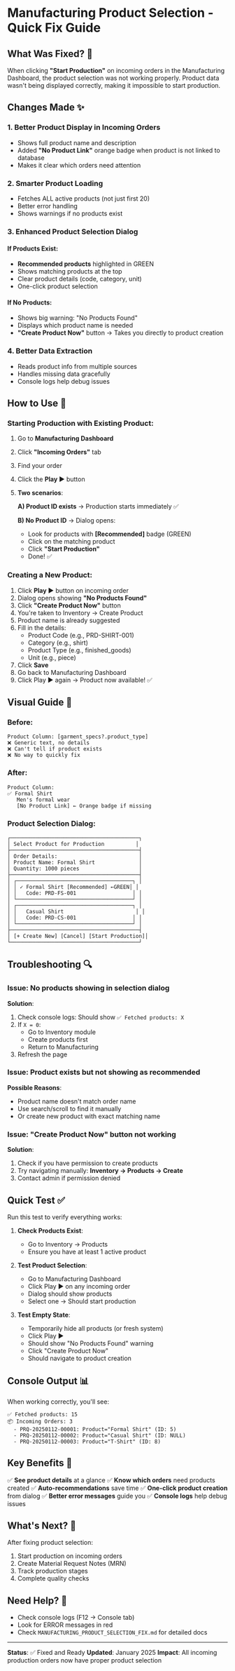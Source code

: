 # Manufacturing Product Selection - Quick Fix Guide

## What Was Fixed? 🔧

When clicking **"Start Production"** on incoming orders in the Manufacturing Dashboard, the product selection was not working properly. Product data wasn't being displayed correctly, making it impossible to start production.

## Changes Made ✨

### 1. **Better Product Display in Incoming Orders**
- Shows full product name and description
- Added **"No Product Link"** orange badge when product is not linked to database
- Makes it clear which orders need attention

### 2. **Smarter Product Loading**
- Fetches ALL active products (not just first 20)
- Better error handling
- Shows warnings if no products exist

### 3. **Enhanced Product Selection Dialog**

#### If Products Exist:
- **Recommended products** highlighted in GREEN
- Shows matching products at the top
- Clear product details (code, category, unit)
- One-click product selection

#### If No Products:
- Shows big warning: "No Products Found"
- Displays which product name is needed
- **"Create Product Now"** button → Takes you directly to product creation

### 4. **Better Data Extraction**
- Reads product info from multiple sources
- Handles missing data gracefully
- Console logs help debug issues

## How to Use 🚀

### Starting Production with Existing Product:

1. Go to **Manufacturing Dashboard**
2. Click **"Incoming Orders"** tab
3. Find your order
4. Click the **Play ▶️** button
5. **Two scenarios**:

   **A) Product ID exists** → Production starts immediately ✅
   
   **B) No Product ID** → Dialog opens:
   - Look for products with **[Recommended]** badge (GREEN)
   - Click on the matching product
   - Click **"Start Production"**
   - Done! ✅

### Creating a New Product:

1. Click **Play ▶️** button on incoming order
2. Dialog opens showing **"No Products Found"**
3. Click **"Create Product Now"** button
4. You're taken to Inventory → Create Product
5. Product name is already suggested
6. Fill in the details:
   - Product Code (e.g., PRD-SHIRT-001)
   - Category (e.g., shirt)
   - Product Type (e.g., finished_goods)
   - Unit (e.g., piece)
7. Click **Save**
8. Go back to Manufacturing Dashboard
9. Click Play ▶️ again → Product now available! ✅

## Visual Guide 👀

### Before:
```
Product Column: [garment_specs?.product_type]
❌ Generic text, no details
❌ Can't tell if product exists
❌ No way to quickly fix
```

### After:
```
Product Column:
✅ Formal Shirt
   Men's formal wear
   [No Product Link] ← Orange badge if missing
```

### Product Selection Dialog:
```
┌─────────────────────────────────────────┐
│ Select Product for Production          │
├─────────────────────────────────────────┤
│ Order Details:                          │
│ Product Name: Formal Shirt              │
│ Quantity: 1000 pieces                   │
├─────────────────────────────────────────┤
│ ┌─────────────────────────────────────┐ │
│ │ ✓ Formal Shirt [Recommended] ←GREEN│ │
│ │   Code: PRD-FS-001                  │ │
│ └─────────────────────────────────────┘ │
│ ┌─────────────────────────────────────┐ │
│ │   Casual Shirt                       │ │
│ │   Code: PRD-CS-001                  │ │
│ └─────────────────────────────────────┘ │
├─────────────────────────────────────────┤
│ [+ Create New] [Cancel] [Start Production]│
└─────────────────────────────────────────┘
```

## Troubleshooting 🔍

### Issue: No products showing in selection dialog

**Solution**:
1. Check console logs: Should show `✅ Fetched products: X`
2. If `X = 0`:
   - Go to Inventory module
   - Create products first
   - Return to Manufacturing
3. Refresh the page

### Issue: Product exists but not showing as recommended

**Possible Reasons**:
- Product name doesn't match order name
- Use search/scroll to find it manually
- Or create new product with exact matching name

### Issue: "Create Product Now" button not working

**Solution**:
1. Check if you have permission to create products
2. Try navigating manually: **Inventory → Products → Create**
3. Contact admin if permission denied

## Quick Test ✅

Run this test to verify everything works:

1. **Check Products Exist**:
   - Go to Inventory → Products
   - Ensure you have at least 1 active product

2. **Test Product Selection**:
   - Go to Manufacturing Dashboard
   - Click Play ▶️ on any incoming order
   - Dialog should show products
   - Select one → Should start production

3. **Test Empty State**:
   - Temporarily hide all products (or fresh system)
   - Click Play ▶️
   - Should show "No Products Found" warning
   - Click "Create Product Now"
   - Should navigate to product creation

## Console Output 📊

When working correctly, you'll see:
```
✅ Fetched products: 15
📦 Incoming Orders: 3
  - PRQ-20250112-00001: Product="Formal Shirt" (ID: 5)
  - PRQ-20250112-00002: Product="Casual Shirt" (ID: NULL)
  - PRQ-20250112-00003: Product="T-Shirt" (ID: 8)
```

## Key Benefits 🎯

✅ **See product details** at a glance
✅ **Know which orders** need products created
✅ **Auto-recommendations** save time
✅ **One-click product creation** from dialog
✅ **Better error messages** guide you
✅ **Console logs** help debug issues

## What's Next? 🚀

After fixing product selection:
1. Start production on incoming orders
2. Create Material Request Notes (MRN)
3. Track production stages
4. Complete quality checks

## Need Help? 💬

- Check console logs (F12 → Console tab)
- Look for ERROR messages in red
- Check `MANUFACTURING_PRODUCT_SELECTION_FIX.md` for detailed docs

---

**Status**: ✅ Fixed and Ready
**Updated**: January 2025
**Impact**: All incoming production orders now have proper product selection